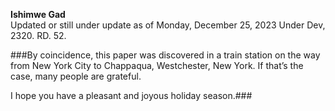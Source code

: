 **Ishimwe Gad**<br>
Updated or still under update as of Monday, December 25, 2023
Under Dev, 2320. RD. 52.</h3>

###By coincidence, this paper was discovered in a train station on the way from New York City to Chappaqua, Westchester, New York. If that’s the case, many people are grateful.

I hope you have a pleasant and joyous holiday season.###
